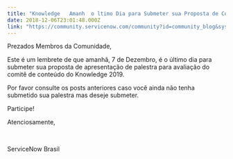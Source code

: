 ```yaml
---
title: "Knowledge   Amanh  o ltimo Dia para Submeter sua Proposta de Contedo"
date: 2018-12-06T23:01:48.000Z
link: "https://community.servicenow.com/community?id=community_blog&sys_id=b7066514db1aef0011762183ca96191c"
---
```

<p>Prezados Membros da Comunidade, </p>
<p>Este é um lembrete de que amanhã, 7 de Dezembro, é o último dia para submeter sua proposta de apresentação de palestra para avaliação do comitê de conteúdo do Knowledge 2019. </p>
<p>Por favor consulte os posts anteriores caso você ainda não tenha submetido sua palestra mas deseje submeter. </p>
<p>Participe! </p>
<p>Atenciosamente, </p>
<p> </p>
<p>ServiceNow Brasil </p>
<p> </p>